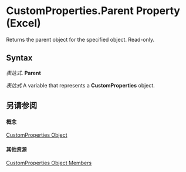 
# CustomProperties.Parent Property (Excel)

Returns the parent object for the specified object. Read-only.


## Syntax

 _表达式_. **Parent**

 _表达式_ A variable that represents a **CustomProperties** object.


## 另请参阅


#### 概念


[CustomProperties Object](f0f38570-e3bf-58ad-ab8a-e412ad869907.md)
#### 其他资源


[CustomProperties Object Members](http://msdn.microsoft.com/library/79a9e757-b302-5a0d-11a8-0e52f1ab0a97%28Office.15%29.aspx)